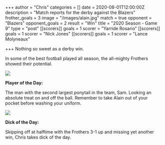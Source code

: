 +++
author = "Chris"
categories = []
date = 2020-08-01T12:00:00Z
description = "Match reports for the derby against the Blazers"
frother_goals = 3
image = "/images/alain.jpg"
match = true
opponent = "Blazers"
opponent_goals = 2
result = "Win"
title = "2020 Season - Game 9"
type = "post"
[[scorers]]
goals = 1
scorer = "Yarride Rosario"
[[scorers]]
goals = 1
scorer = "Nick Jones"
[[scorers]]
goals = 1
scorer = "Lance Molyneaux"

+++
Nothing so sweet as a derby win.

In some of the best football played all season, the all-mighty Frothers showed their potential.

![](/images/img_5563-1.jpg)

**Player of the Day:**

The man with the second largest ponytail in the team, Sam. Looking an absolute treat on and off the ball. Remember to take Alain out of your pocket before washing your uniform.

![](/images/img_5553-1.jpg)

**Dick of the Day:**

Skipping off at halftime with the Frothers 3-1 up and missing yet another win, Chris takes dick of the day.